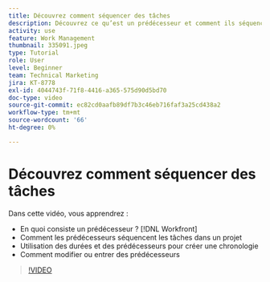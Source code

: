 ```yaml
---
title: Découvrez comment séquencer des tâches
description: Découvrez ce qu’est un prédécesseur et comment ils séquencent les tâches dans un projet. Ensuite, apprenez à utiliser les durées et les prédécesseurs pour créer une chronologie.
activity: use
feature: Work Management
thumbnail: 335091.jpeg
type: Tutorial
role: User
level: Beginner
team: Technical Marketing
jira: KT-8778
exl-id: 4044743f-71f8-4416-a365-575d90d5bd70
doc-type: video
source-git-commit: ec82cd0aafb89df7b3c46eb716faf3a25cd438a2
workflow-type: tm+mt
source-wordcount: '66'
ht-degree: 0%

---
```


# Découvrez comment séquencer des tâches

Dans cette vidéo, vous apprendrez :

* En quoi consiste un prédécesseur ? [!DNL  Workfront]
* Comment les prédécesseurs séquencent les tâches dans un projet
* Utilisation des durées et des prédécesseurs pour créer une chronologie
* Comment modifier ou entrer des prédécesseurs

>[!VIDEO](https://video.tv.adobe.com/v/335091/?quality=12&learn=on)

<!---
Learn more urls
There's a lot more you can learn about predecessors, such as dependency type and lag. [!DNL Workfront] recommends getting the basics down first, then pulling those other features into your project planning. If you're curious, here are some articles about additional functionality.
Overview of task predecessors
Create predecessor relationships by chaining tasks
Creating a predecessor relationship on the task list
Overview of lag types
Overview of task dependency types
--->
